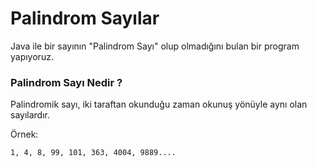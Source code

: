 # Palindrom Sayılar

Java ile bir sayının "Palindrom Sayı" olup olmadığını bulan bir program yapıyoruz.

### Palindrom Sayı Nedir ?
Palindromik sayı, iki taraftan okunduğu zaman okunuş yönüyle aynı olan sayılardır.

Örnek: 

    1, 4, 8, 99, 101, 363, 4004, 9889....